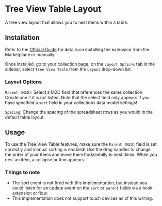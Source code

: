 # Tree View Table Layout

A tree view layout that allows you to nest items within a table.

## Installation

Refer to the [Official Guide](https://docs.directus.io/extensions/installing-extensions.html) for details on installing the extension from the Marketplace or manually.

Once installed, go to your collection page, on the `Layout Options` tab in the sidebar, select `Tree View Table` from the `Layout` drop-down list.

### Layout Options

`Parent (M2O)`: Select a M2O field that references the same collection. Create one if it is not listed. Note that the select field only appears if you have specified a `sort` field in your collections data model settings!

`Spacing`: Change the spacing of the spreadsheet rows as you would in the default table layout.

## Usage

To use the Tree View Table features, make sure the `Parent (M2O)` field is set correctly and manual sorting is enabled! Use the drag handles to change the order of your items and move them horizontally to nest items. When you nest an item, a collapse button appears.

### Things to note

-   The sort event is not fired with this implementation, but instead you could listen for an update event on the `sort` or `parent` fields via a hook extension or flow.
-   This implementation does not support touch devices as of this writing.
